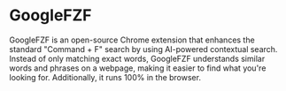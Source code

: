# GoogleFZF
GoogleFZF is an open-source Chrome extension that enhances the standard "Command + F" search by using AI-powered contextual search. Instead of only matching exact words, GoogleFZF understands similar words and phrases on a webpage, making it easier to find what you're looking for. Additionally, it runs 100% in the browser.
